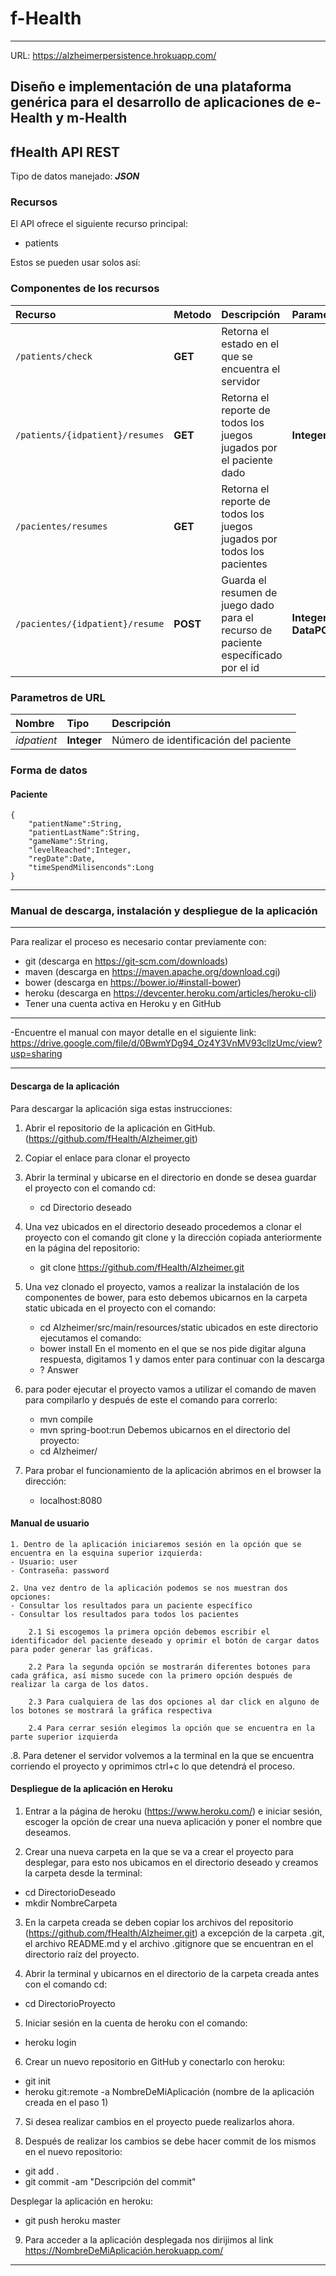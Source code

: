 # f-Health
___

URL: https://alzheimerpersistence.hrokuapp.com/

## Diseño e implementación de una plataforma genérica para el desarrollo de aplicaciones de e-Health y m-Health 

## fHealth API REST

Tipo de datos manejado:  ***JSON***

### Recursos

El API ofrece el siguiente recurso principal:

- patients

Estos se pueden usar solos así:

### Componentes de los recursos

| Recurso | Metodo | Descripción | Parametro | Retorno |
| :------ | :----- | :---------- | :-------- | :------ |
| `/patients/check` | **GET** | Retorna el estado en el que se encuentra el servidor | | **String** |
| `/patients/{idpatient}/resumes` | **GET** | Retorna el reporte de todos los juegos jugados por el paciente dado | **Integer**| **List<DataPOJO>** |
| `/pacientes/resumes` | **GET** | Retorna el reporte de todos los juegos jugados por todos los pacientes | | **List<DataPOJO>** |
| `/pacientes/{idpatient}/resume` | **POST** | Guarda el resumen de juego dado para el recurso de paciente específicado por el id| **Integer, DataPOJO** | |


### Parametros de URL

| Nombre | Tipo | Descripción |
| :----- | :--- | :---------- |
| *idpatient* | **Integer**| Número de identificación del paciente |

### Forma de datos

#### Paciente

	{	
		"patientName":String,
		"patientLastName":String,
		"gameName":String,
		"levelReached":Integer,
		"regDate":Date,
		"timeSpendMilisenconds":Long
	}
_______

### Manual de descarga, instalación y despliegue de la aplicación
_______

Para realizar el proceso es necesario contar previamente con:
- git (descarga en https://git-scm.com/downloads)
- maven (descarga en https://maven.apache.org/download.cgi)
- bower (descarga en https://bower.io/#install-bower)
- heroku (descarga en https://devcenter.heroku.com/articles/heroku-cli)
- Tener una cuenta activa en Heroku y en GitHub
_______

-Encuentre el manual con mayor detalle en el siguiente link: https://drive.google.com/file/d/0BwmYDg94_Oz4Y3VnMV93cllzUmc/view?usp=sharing

_______

#### Descarga de la aplicación

Para descargar la aplicación siga estas instrucciones:

1. Abrir el repositorio de la aplicación en GitHub. (https://github.com/fHealth/Alzheimer.git)

2. Copiar el enlace para clonar el proyecto

3. Abrir la terminal y ubicarse en el directorio en donde se desea guardar el proyecto con el comando cd:
	- cd Directorio deseado

4. Una vez ubicados en el directorio deseado procedemos a clonar el proyecto con el comando git clone y la dirección copiada anteriormente en la página del repositorio:
	- git clone https://github.com/fHealth/Alzheimer.git

5. Una vez clonado el proyecto, vamos a realizar la instalación de los componentes de bower, para esto debemos ubicarnos en la carpeta static ubicada en el proyecto con el comando:
	- cd Alzheimer/src/main/resources/static
ubicados en este directorio ejecutamos el comando:
	- bower install
En el momento en el que se nos pide digitar alguna respuesta, digitamos 1 y damos enter para continuar con la descarga
	- ? Answer

6. para poder ejecutar el proyecto vamos a utilizar el comando de maven para compilarlo y después de este el comando para correrlo:
	- mvn compile
	- mvn spring-boot:run
Debemos ubicarnos en el directorio del proyecto:
	- cd Alzheimer/

7. Para probar el funcionamiento de la aplicación abrimos en el browser la dirección:
	- localhost:8080

#### Manual de usuario

	1. Dentro de la aplicación iniciaremos sesión en la opción que se encuentra en la esquina superior izquierda:
	- Usuario: user
	- Contraseña: password

	2. Una vez dentro de la aplicación podemos se nos muestran dos opciones:
	- Consultar los resultados para un paciente específico
	- Consultar los resultados para todos los pacientes

		2.1 Si escogemos la primera opción debemos escribir el identificador del paciente deseado y oprimir el botón de cargar datos para poder generar las gráficas.

		2.2 Para la segunda opción se mostrarán diferentes botones para cada gráfica, así mismo sucede con la primero opción después de realizar la carga de los datos.

		2.3 Para cualquiera de las dos opciones al dar click en alguno de los botones se mostrará la gráfica respectiva

		2.4 Para cerrar sesión elegimos la opción que se encuentra en la parte superior izquierda

.8. Para detener el servidor volvemos a la terminal en la que se encuentra corriendo el proyecto y oprimimos ctrl+c lo que detendrá el proceso.

#### Despliegue de la aplicación en Heroku

1. Entrar a la página de heroku (https://www.heroku.com/) e iniciar sesión, escoger la opción de crear una nueva aplicación y poner el nombre que deseamos.

2. Crear una nueva carpeta en la que se va a crear el proyecto para desplegar, para esto nos ubicamos en el directorio deseado y creamos la carpeta desde la terminal:
- cd DirectorioDeseado
- mkdir NombreCarpeta

3. En la carpeta creada se deben copiar los archivos del repositorio (https://github.com/fHealth/Alzheimer.git) a excepción de la carpeta .git, el archivo README.md y el archivo .gitignore que se encuentran en el directorio raíz del proyecto.

4. Abrir la terminal y ubicarnos en el directorio de la carpeta creada antes con el comando cd:
- cd DirectorioProyecto

5. Iniciar sesión en la cuenta de heroku con el comando:
- heroku login

6. Crear un nuevo repositorio en GitHub y conectarlo con heroku:
- git init
- heroku git:remote -a NombreDeMiAplicación (nombre de la aplicación creada en el paso 1)

7. Si desea realizar cambios en el proyecto puede realizarlos ahora.

8. Después de realizar los cambios se debe hacer commit de los mismos en el nuevo repositorio:
- git add .
- git commit -am "Descripción del commit"

Desplegar la aplicación en heroku:

- git push heroku master

9. Para acceder a la aplicación desplegada nos dirijimos al link https://NombreDeMiAplicación.herokuapp.com/
_______
